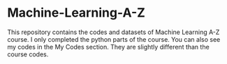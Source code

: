 # Machine-Learning-A-Z

This repository contains the codes and datasets of Machine Learning A-Z course. I only completed the python parts of the course. You can also see my codes in the My Codes section.
They are slightly different than the course codes.
